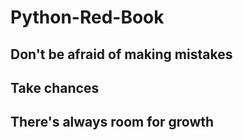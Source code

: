 # Python-Red-Book

## Don't be afraid of making mistakes
## Take chances
## There's always room for growth
